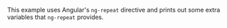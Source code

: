 This example uses Angular's <code>ng-repeat</code> directive 
and prints out some extra variables that <code>ng-repeat</code> provides.
